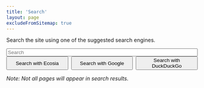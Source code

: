 ```yaml
---
title: 'Search'
layout: page
excludeFromSitemap: true
---
```


<style type="text/css">
form {
    display: flex;
    flex-direction: row;
    flex-wrap: wrap;
    column-gap: 0.5rem;
}

input[type=text] {
    flex-basis: 100%;
}

button {
    flex-basis: 0;
    flex-grow: 1;
}
</style>

Search the site using one of the suggested search engines.

<form rel="search" method="get">
    <input type="hidden" name="sites" value="ciccarello.me"/>
    <input type="hidden" name="q" value="site:ciccarello.me "/>
    <input type="text" name="q" placeholder="Search"/>
    <button type="submit" formaction="https://ecosia.com/search">Search with Ecosia</button>
    <button type="submit" formaction="http://www.google.com/search">Search with Google</button>
    <button type="submit" formaction="https://duckduckgo.com/">Search with DuckDuckGo</button>
</form>

_Note: Not all pages will appear in search results._
